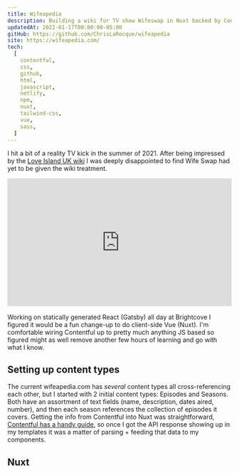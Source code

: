 ```yaml
---
title: Wifeapedia
description: Building a wiki for TV show Wifeswap in Nuxt backed by Contentful.
updatedAt: 2022-01-17T00:00:00-05:00
gitHub: https://github.com/ChrisLaRocque/wifeapedia
site: https://wifeapedia.com/
tech:
  [
    contentful,
    css,
    github,
    html,
    javascript,
    netlify,
    npm,
    nuxt,
    tailwind-css,
    vue,
    sass,
  ]
---
```


I hit a bit of a reality TV kick in the summer of 2021. After being impressed by the [Love Island UK wiki](https://loveisland.fandom.com/wiki/Love_Island_Wiki) I was deeply disappointed to find Wife Swap had yet to be given the wiki treatment.

<div style="width:100%;height:0;padding-bottom:57%;position:relative; margin-bottom:15px"><iframe src="https://giphy.com/embed/5bHIZ3ok4UpJS" width="100%" height="100%" style="position:absolute" frameBorder="0" class="giphy-embed" allowFullScreen></iframe></div>

Working on statically generated React (Gatsby) all day at Brightcove I figured it would be a fun change-up to do client-side Vue (Nuxt). I'm comfortable wiring Contentful up to pretty much anything JS based so figured might as well remove another few hours of learning and go with what I know.

## Setting up content types

The current wifeapedia.com has _several_ content types all cross-referencing each other, but I started with 2 initial content types: Episodes and Seasons. Both have an assortment of text fields (name, description, dates aired, number), and then each season references the collection of episodes it covers. Getting the info from Contentful into Nuxt was straightforward, [Contentful has a handy guide](https://www.contentful.com/developers/docs/javascript/tutorials/integrate-contentful-with-vue-and-nuxt/ "Integrating Contentful with Nuxt"), so once I got the API response showing up in my templates it was a matter of parsing + feeding that data to my components.

## Nuxt
